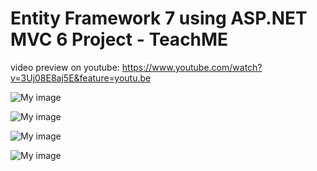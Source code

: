 
# Entity Framework 7 using ASP.NET MVC 6 Project - TeachME 

 video preview on youtube: https://www.youtube.com/watch?v=3Uj08E8aj5E&feature=youtu.be
 
![My image](http://imageshack.com/a/img921/8240/WatPoh.jpg)

![My image](http://imageshack.com/a/img923/7207/kcfPos.jpg)

![My image](http://imageshack.com/a/img922/8353/xLsFqk.jpg)

![My image](http://imageshack.com/a/img921/6622/t0TXIn.jpg)
